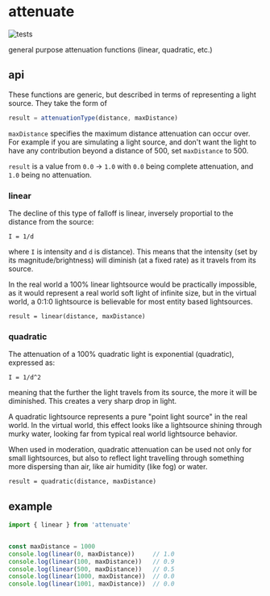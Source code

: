 # attenuate

![tests](https://github.com/mreinstein/attenuate/actions/workflows/main.yml/badge.svg)


general purpose attenuation functions (linear, quadratic, etc.)

## api
These functions are generic, but described in terms of representing a light source.
They take the form of

```javascript
result = attenuationType(distance, maxDistance)
```

`maxDistance` specifies the maximum distance attenuation can occur over. For example if you are simulating
a light source, and don't want the light to have any contribution beyond a distance of 500, set `maxDistance` to 500.

`result` is a value from `0.0` -> `1.0` with `0.0` being complete attenuation, and `1.0` being no attenuation.



### linear
The decline of this type of falloff is linear, inversely proportial to the distance from the
source:

`I = 1/d`

where `I` is intensity and `d` is distance). This means that the intensity
(set by its magnitude/brightness) will diminish (at a fixed rate) as it travels from its source.

In the real world a 100% linear lightsource would be practically impossible, as it would represent
a real world soft light of infinite size, but in the virtual world, a 0:1:0 lightsource is
believable for most entity based lightsources.

`result = linear(distance, maxDistance)`


### quadratic
The attenuation of a 100% quadratic light is exponential (quadratic), expressed as:

`I = 1/d^2`

meaning that the further the light travels from its source, the more it will be diminished.
This creates a very sharp drop in light.

A quadratic lightsource represents a pure "point light source" in the real world. In the virtual
world, this effect looks like a lightsource shining through murky water, looking far from typical
real world lightsource behavior.

When used in moderation, quadratic attenuation can be used not only for small lightsources, but
also to reflect light travelling through something more dispersing than air, like air humidity
(like fog) or water.

`result = quadratic(distance, maxDistance)`


## example

```javascript
import { linear } from 'attenuate'


const maxDistance = 1000
console.log(linear(0, maxDistance))     // 1.0
console.log(linear(100, maxDistance))   // 0.9
console.log(linear(500, maxDistance))   // 0.5
console.log(linear(1000, maxDistance))  // 0.0
console.log(linear(1001, maxDistance))  // 0.0
```
